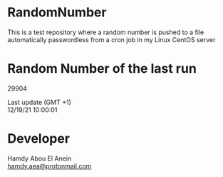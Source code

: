 # RandomNumber    
This is a test repository where a random number is pushed to a file automatically passwordless from a cron job in my Linux CentOS server    
# Random Number of the last run   
29904
      
Last update (GMT +1)    
12/19/21 10:00:01
# Developer    
Hamdy Abou El Anein   
hamdy.aea@protonmail.com
